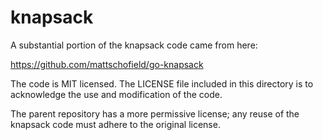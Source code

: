 # knapsack

A substantial portion of the knapsack code came from here:

https://github.com/mattschofield/go-knapsack

The code is MIT licensed. The LICENSE file included in this directory is to acknowledge the use and modification of the code. 

The parent repository has a more permissive license; any reuse of the knapsack code must adhere to the original license.